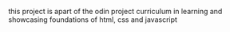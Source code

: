 this project is apart of the odin project curriculum in learning and showcasing foundations of html, css and javascript
